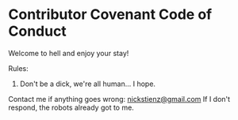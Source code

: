 # Contributor Covenant Code of Conduct

Welcome to hell and enjoy your stay!

Rules:
1. Don't be a dick, we're all human... I hope.

Contact me if anything goes wrong: nickstienz@gmail.com
If I don't respond, the robots already got to me.
